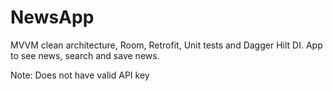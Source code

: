 # NewsApp

MVVM clean architecture, Room, Retrofit, Unit tests and Dagger Hilt DI. App to see news, search and save news.

Note: Does not have valid API key
